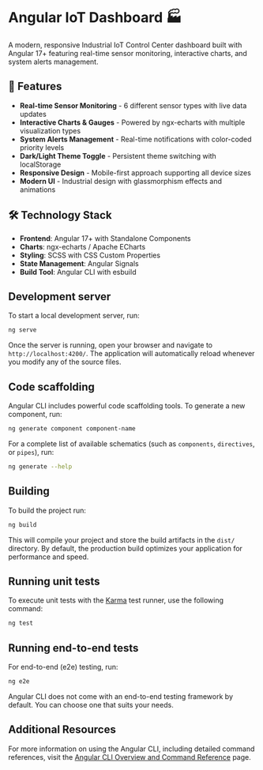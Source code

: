 # Angular IoT Dashboard 🏭

A modern, responsive Industrial IoT Control Center dashboard built with Angular 17+ featuring real-time sensor monitoring, interactive charts, and system alerts management.

## 🚀 Features

- **Real-time Sensor Monitoring** - 6 different sensor types with live data updates
- **Interactive Charts & Gauges** - Powered by ngx-echarts with multiple visualization types  
- **System Alerts Management** - Real-time notifications with color-coded priority levels
- **Dark/Light Theme Toggle** - Persistent theme switching with localStorage
- **Responsive Design** - Mobile-first approach supporting all device sizes
- **Modern UI** - Industrial design with glassmorphism effects and animations

## 🛠️ Technology Stack

- **Frontend**: Angular 17+ with Standalone Components
- **Charts**: ngx-echarts / Apache ECharts
- **Styling**: SCSS with CSS Custom Properties
- **State Management**: Angular Signals
- **Build Tool**: Angular CLI with esbuild

## Development server

To start a local development server, run:

```bash
ng serve
```

Once the server is running, open your browser and navigate to `http://localhost:4200/`. The application will automatically reload whenever you modify any of the source files.

## Code scaffolding

Angular CLI includes powerful code scaffolding tools. To generate a new component, run:

```bash
ng generate component component-name
```

For a complete list of available schematics (such as `components`, `directives`, or `pipes`), run:

```bash
ng generate --help
```

## Building

To build the project run:

```bash
ng build
```

This will compile your project and store the build artifacts in the `dist/` directory. By default, the production build optimizes your application for performance and speed.

## Running unit tests

To execute unit tests with the [Karma](https://karma-runner.github.io) test runner, use the following command:

```bash
ng test
```

## Running end-to-end tests

For end-to-end (e2e) testing, run:

```bash
ng e2e
```

Angular CLI does not come with an end-to-end testing framework by default. You can choose one that suits your needs.

## Additional Resources

For more information on using the Angular CLI, including detailed command references, visit the [Angular CLI Overview and Command Reference](https://angular.dev/tools/cli) page.
